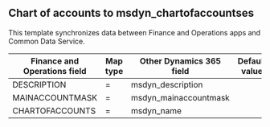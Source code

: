 ## Chart of accounts to msdyn_chartofaccountses

This template synchronizes data between Finance and Operations apps and Common Data Service.

Finance and Operations field | Map type | Other Dynamics 365 field | Default value
---|---|---|---
DESCRIPTION | = | msdyn_description | 
MAINACCOUNTMASK | = | msdyn_mainaccountmask | 
CHARTOFACCOUNTS | = | msdyn_name | 
